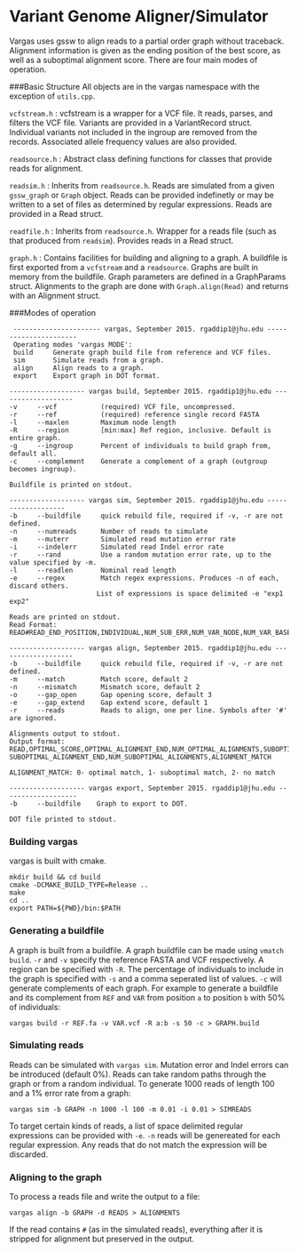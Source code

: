 # Variant Genome Aligner/Simulator
Vargas uses gssw to align reads to a partial order graph without traceback. Alignment information is given as the ending position of the best score, as well as a suboptimal alignment score. There are four main modes of operation.

###Basic Structure
All objects are in the vargas namespace with the exception of `utils.cpp`.

`vcfstream.h` : vcfstream is a wrapper for a VCF file. It reads, parses, and filters the VCF file. Variants are provided
in a VariantRecord struct. Individual variants not included in the ingroup are removed from the records. Associated allele
frequency values are also provided.

`readsource.h` : Abstract class defining functions for classes that provide reads for alignment.

`readsim.h` : Inherits from `readsource.h`. Reads are simulated from a given `gssw_graph` or `Graph` object. Reads 
can be provided indefinetly or may be written to a set of files as determined by regular expressions. Reads are provided
in a Read struct.

`readfile.h` : Inherits from `readsource.h`. Wrapper for a reads file (such as that produced from `readsim`). Provides reads in a Read struct.

`graph.h` : Contains facilities for building and aligning to a graph. A buildfile is first exported from a `vcfstream` and
a `readsource`. Graphs are built in memory from the buildfile. Graph parameters are defined in a GraphParams struct.
Alignments to the graph are done with `Graph.align(Read)` and returns with an Alignment struct.


###Modes of operation
 ```
  ---------------------- vargas, September 2015. rgaddip1@jhu.edu ----------------------
  Operating modes 'vargas MODE':
  build     Generate graph build file from reference and VCF files.
  sim       Simulate reads from a graph.
  align     Align reads to a graph.
  export    Export graph in DOT format.
 ```
 
 ```
 ------------------- vargas build, September 2015. rgaddip1@jhu.edu -------------------
-v     --vcf           (required) VCF file, uncompressed.
-r     --ref           (required) reference single record FASTA
-l     --maxlen        Maximum node length
-R     --region        [min:max] Ref region, inclusive. Default is entire graph.
-g     --ingroup       Percent of individuals to build graph from, default all.
-c     --complement    Generate a complement of a graph (outgroup becomes ingroup).

Buildfile is printed on stdout.
 ```
 
 ```
------------------- vargas sim, September 2015. rgaddip1@jhu.edu -------------------
-b     --buildfile     quick rebuild file, required if -v, -r are not defined.
-n     --numreads      Number of reads to simulate
-m     --muterr        Simulated read mutation error rate
-i     --indelerr      Simulated read Indel error rate
-r     --rand          Use a random mutation error rate, up to the value specified by -m.
-l     --readlen       Nominal read length
-e     --regex         Match regex expressions. Produces -n of each, discard others.
                       List of expressions is space delimited -e "exp1 exp2"
  
Reads are printed on stdout.
Read Format:
READ#READ_END_POSITION,INDIVIDUAL,NUM_SUB_ERR,NUM_VAR_NODE,NUM_VAR_BASES
 ```
 
 ```
 ------------------- vargas align, September 2015. rgaddip1@jhu.edu -------------------
-b     --buildfile     quick rebuild file, required if -v, -r are not defined.
-m     --match         Match score, default 2
-n     --mismatch      Mismatch score, default 2
-o     --gap_open      Gap opening score, default 3
-e     --gap_extend    Gap extend score, default 1
-r     --reads         Reads to align, one per line. Symbols after '#' are ignored.

Alignments output to stdout.
Output format:
READ,OPTIMAL_SCORE,OPTIMAL_ALIGNMENT_END,NUM_OPTIMAL_ALIGNMENTS,SUBOPTIMAL_SCORE,
SUBOPTIMAL_ALIGNMENT_END,NUM_SUBOPTIMAL_ALIGNMENTS,ALIGNMENT_MATCH

ALIGNMENT_MATCH: 0- optimal match, 1- suboptimal match, 2- no match
```

```
------------------- vargas export, September 2015. rgaddip1@jhu.edu -------------------
-b     --buildfile    Graph to export to DOT.

DOT file printed to stdout.
```
### Building vargas

vargas is built with cmake.

```
mkdir build && cd build
cmake -DCMAKE_BUILD_TYPE=Release ..
make
cd ..
export PATH=${PWD}/bin:$PATH
```

### Generating a buildfile
 
 A graph is built from a buildfile. A graph buildfile can be made using `vmatch build`.
  `-r` and `-v` specify the reference FASTA and VCF respectively. A region can be specified with `-R`.
  The percentage of individuals to include in the graph is specified with `-s` and a comma seperated list of values.
  `-c` will generate complements of each graph.
   For example to generate a buildfile and its complement from `REF` and `VAR` from position `a` to position `b` with 50% of individuals:
 
 `vargas build -r REF.fa -v VAR.vcf -R a:b -s 50 -c > GRAPH.build`
 
### Simulating reads
 
 Reads can be simulated with `vargas sim`. Mutation error and Indel errors can be introduced (default 0%).
 Reads can take random paths through the graph or from a random individual. To generate 1000 reads of length 100 and a 1% error rate from a graph:
 
 `vargas sim -b GRAPH -n 1000 -l 100 -m 0.01 -i 0.01 > SIMREADS`
 
 To target certain kinds of reads, a list of space delimited regular expressions can be provided with `-e`. `-n` reads will be genereated for each regular expression. Any reads that do not match the expression will be discarded.

### Aligning to the graph
 
To process a reads file and write the output to a file:
 
 `vargas align -b GRAPH -d READS > ALIGNMENTS`
 
If the read contains `#` (as in the simulated reads), everything after it is stripped for alignment but preserved in the output.
